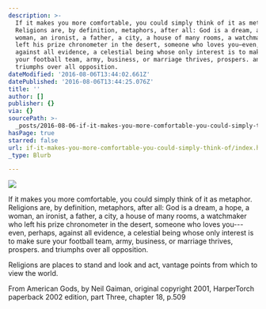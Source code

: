 ```yaml
---
description: >-
  If it makes you more comfortable, you could simply think of it as metaphor.
  Religions are, by definition, metaphors, after all: God is a dream, a hope, a
  woman, an ironist, a father, a city, a house of many rooms, a watchmaker who
  left his prize chronometer in the desert, someone who loves you—even, perhaps,
  against all evidence, a celestial being whose only interest is to make sure
  your football team, army, business, or marriage thrives, prospers. and
  triumphs over all opposition.
dateModified: '2016-08-06T13:44:02.661Z'
datePublished: '2016-08-06T13:44:25.076Z'
title: ''
author: []
publisher: {}
via: {}
sourcePath: >-
  _posts/2016-08-06-if-it-makes-you-more-comfortable-you-could-simply-think-of.md
hasPage: true
starred: false
url: if-it-makes-you-more-comfortable-you-could-simply-think-of/index.html
_type: Blurb

---
```

![](https://the-grid-user-content.s3-us-west-2.amazonaws.com/e254c760-3c20-466d-a845-ce745c3ccc1e.jpg)

If it makes you more comfortable, you could simply think of it as metaphor.   
Religions are, by definition, metaphors, after all: God is a dream, a hope, a woman, an ironist, a father, a city, a house of many rooms, a watchmaker who left his prize chronometer in the desert, someone who loves you---even, perhaps, against all evidence, a celestial being whose only interest is to make sure your football team, army, business, or marriage thrives, prospers. and triumphs over all opposition.

Religions are places to stand and look and act, vantage points from which to view the world.

From American Gods, by Neil Gaiman, original copyright 2001, HarperTorch paperback 2002 edition, part Three, chapter 18, p.509